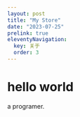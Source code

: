 ```yaml
---
layout: post
title: "My Store"
date: "2023-07-25"
prelink: true
eleventyNavigation:
  key: 关于
  order: 3
---
```


# hello world

a programer.
